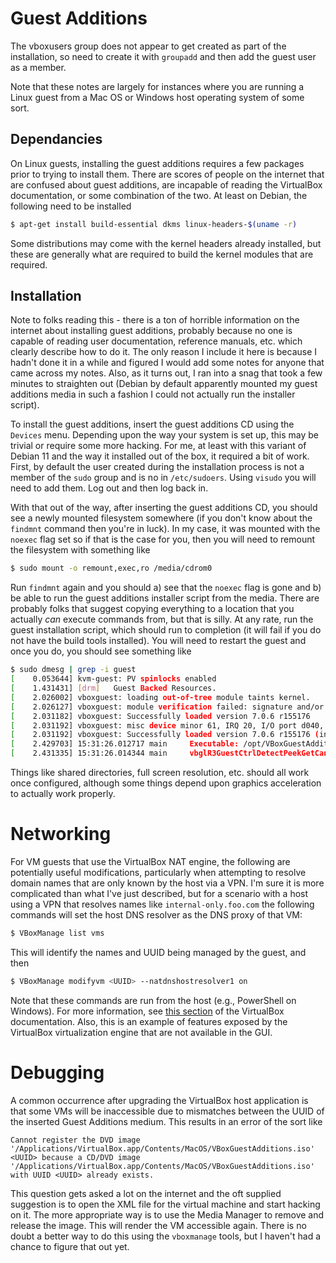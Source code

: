 # Guest Additions
The vboxusers group does not appear to get created as part of the installation,
so need to create it with `groupadd` and then add the guest user as a member.

Note that these notes are largely for instances where you are running a Linux
guest from a Mac OS or Windows host operating system of some sort.

## Dependancies
On Linux guests, installing the guest additions requires a few packages prior to
trying to install them.  There are scores of people on the internet that are
confused about guest additions, are incapable of reading the VirtualBox
documentation, or some combination of the two.  At least on Debian, the
following need to be installed
```bash
$ apt-get install build-essential dkms linux-headers-$(uname -r)
```
Some distributions may come with the kernel headers already installed, but these
are generally what are required to build the kernel modules that are required.

## Installation
Note to folks reading this - there is a ton of horrible information on the
internet about installing guest additions, probably because no one is capable of
reading user documentation, reference manuals, etc. which clearly describe how
to do it.  The only reason I include it here is because I hadn't done it in a
while and figured I would add some notes for anyone that came across my notes.
Also, as it turns out, I ran into a snag that took a few minutes to straighten
out (Debian by default apparently mounted my guest additions media in such a
fashion I could not actually run the installer script).

To install the guest additions, insert the guest additions CD using the
`Devices` menu. Depending upon the way your system is set up, this may be
trivial or require some more hacking.  For me, at least with this variant of
Debian 11 and the way it installed out of the box, it required a bit of work.
First, by default the user created during the installation process is not a
member of the `sudo` group and is no in `/etc/sudoers`. Using `visudo` you will
need to add them.  Log out and then log back in.

With that out of the way, after inserting the guest additions CD, you should see
a newly mounted filesystem somewhere (if you don't know about the `findmnt`
command then you're in luck). In my case, it was mounted with the `noexec` flag
set so if that is the case for you, then you will need to remount the filesystem
with something like
```bash
$ sudo mount -o remount,exec,ro /media/cdrom0
```
Run `findmnt` again and you should a) see that the `noexec` flag is gone and b)
be able to run the guest additions installer script from the media. There are
probably folks that suggest copying everything to a location that you actually
*can* execute commands from, but that is silly. At any rate, run the guest
installation script, which should run to completion (it will fail if you do not
have the build tools installed). You will need to restart the guest and once you
do, you should see something like
```bash
$ sudo dmesg | grep -i guest
[    0.053644] kvm-guest: PV spinlocks enabled
[    1.431431] [drm]   Guest Backed Resources.
[    2.026002] vboxguest: loading out-of-tree module taints kernel.
[    2.026127] vboxguest: module verification failed: signature and/or required key missing - tainting kernel
[    2.031182] vboxguest: Successfully loaded version 7.0.6 r155176
[    2.031192] vboxguest: misc device minor 61, IRQ 20, I/O port d040, MMIO at 00000000f0400000 (size 0x400000)
[    2.031192] vboxguest: Successfully loaded version 7.0.6 r155176 (interface 0x00010004)
[    2.429703] 15:31:26.012717 main     Executable: /opt/VBoxGuestAdditions-7.0.6/sbin/VBoxService
[    2.431335] 15:31:26.014344 main     vbglR3GuestCtrlDetectPeekGetCancelSupport: Supported (#1)
```
Things like shared directories, full screen resolution, etc. should all work
once configured, although some things depend upon graphics acceleration to
actually work properly.

# Networking
For VM guests that use the VirtualBox NAT engine, the following are potentially
useful modifications, particularly when attempting to resolve domain names that
are only known by the host via a VPN.  I'm sure it is more complicated than what
I've just described, but for a scenario with a host using a VPN that
resolves names like `internal-only.foo.com` the following commands will set the
host DNS resolver as the DNS proxy of that VM:
```bash
$ VBoxManage list vms
```
This will identify the names and UUID being managed by the guest, and then
```bash
$ VBoxManage modifyvm <UUID> --natdnshostresolver1 on
```
Note that these commands are run from the host (e.g., PowerShell on Windows).
For more information, see [this section](https://www.virtualbox.org/manual/ch09.html#changenat) of the VirtualBox documentation.  Also, this is an example of features exposed by the VirtualBox virtualization engine that are not available in the GUI.


# Debugging
A common occurrence after upgrading the VirtualBox host application is that some
VMs will be inaccessible due to mismatches between the UUID of the inserted
Guest Additions medium.  This results in an error of the sort like
```
Cannot register the DVD image
'/Applications/VirtualBox.app/Contents/MacOS/VBoxGuestAdditions.iso'
<UUID> because a CD/DVD image
'/Applications/VirtualBox.app/Contents/MacOS/VBoxGuestAdditions.iso'
with UUID <UUID> already exists.
```
This question gets asked a lot on the internet and the oft supplied suggestion
is to open the XML file for the virtual machine and start hacking on it.  The
more appropriate way is to use the Media Manager to remove and release the
image.  This will render the VM accessible again.  There is no doubt a better
way to do this using the `vboxmanage` tools, but I haven't had a chance to
figure that out yet.
